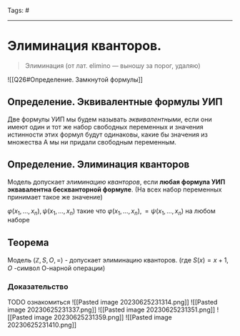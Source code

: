 Tags: #

---
# Элиминация кванторов.
> Элиминация (от лат. elimino — выношу за порог, удаляю)

![[Q26#Определение. Замкнутой формулы]]

## Определение. Эквивалентные формулы УИП
Две формулы УИП мы будем называть *эквивалентными*, если они имеют один и тот же набор свободных переменных и значения истинности этих формул будут одинаковы, какие бы значения из множества A мы ни придали свободным переменным.

## Определение. Элиминация кванторов
Модель допускает *элиминацию кванторов*, если **любая формула УИП эквавалентна бескванторной формуле**. (На всех набор переменных принимает такое же значение)

$\varphi(x_1, \ldots, x_n), \psi(x_1, \ldots, x_n)$ такие что $\varphi(x_1, \ldots, x_n),  = \psi(x_1, \ldots, x_n)$ на любом наборе

## Теорема
Модель $(\mathbb{Z}, S, O, =)$ - допускает элиминацию кванторов. (где $S(x)=x + 1$, $O$ -символ О-нарной операции)

### Доказательство
TODO ознакомиться
![[Pasted image 20230625231314.png]]
![[Pasted image 20230625231337.png]]
![[Pasted image 20230625231351.png]]
![[Pasted image 20230625231359.png]]
![[Pasted image 20230625231410.png]]
